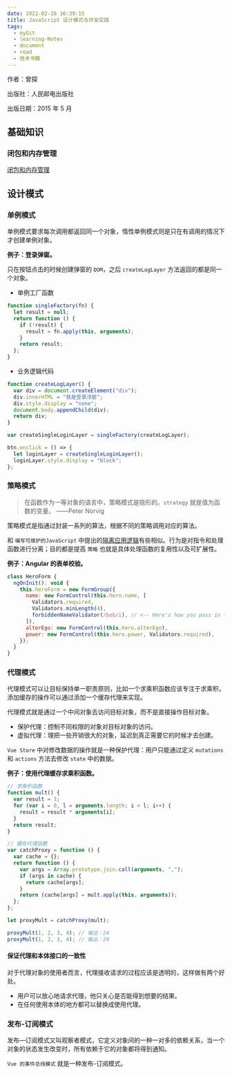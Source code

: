 ```yaml
---
date: 2022-02-28 16:39:15
title: JavaScript 设计模式与开发实践
tags:
  - myGit
  - learning-Notes
  - document
  - read
  - 技术书籍
---
```


作者：曾探

出版社：人民邮电出版社

出版日期：2015 年 5 月

## 基础知识

### 闭包和内存管理

[闭包和内存管理](http://127.0.0.1:5501/index.html#/document/%E6%8A%80%E6%9C%AF%E7%AC%94%E8%AE%B0/%E7%BC%96%E7%A8%8B%E5%9F%BA%E7%A1%80/%E7%BC%96%E7%A8%8B%E8%AF%AD%E8%A8%80/JavaScript/%E9%97%AD%E5%8C%85%E5%92%8C%E5%86%85%E5%AD%98%E7%AE%A1%E7%90%86?id=%e9%97%ad%e5%8c%85%e5%92%8c%e5%86%85%e5%ad%98%e7%ae%a1%e7%90%86)

## 设计模式

### 单例模式

单例模式要求每次调用都返回同一个对象，惰性单例模式则是只在有调用的情况下才创建单例对象。

**例子：登录弹窗。**

只在按钮点击的时候创建弹窗的 `DOM`，之后 `createLogLayer` 方法返回的都是同一个对象。

- 单例工厂函数

```js
function singleFactory(fn) {
  let result = null;
  return function () {
    if (!result) {
      result = fn.apply(this, arguments);
    }
    return result;
  };
}
```

- 业务逻辑代码

```js
function createLogLayer() {
  var div = document.createElement("div");
  div.innerHTML = "我是登录浮窗";
  div.style.display = "none";
  document.body.appendChild(div);
  return div;
}

var createSingleLoginLayer = singleFactory(createLogLayer);

btn.onclick = () => {
  let loginLayer = createSingleLoginLayer();
  loginLayer.style.display = "block";
};
```

### 策略模式

> 在函数作为一等对象的语言中，策略模式是隐形的。`strategy` 就是值为函数的变量。 ——Peter Norvig

策略模式是指通过封装一系列的算法，根据不同的策略调用对应的算法。

和 `编写可维护的JavaScript` 中提出的[隔离应用逻辑](http://127.0.0.1:5501/index.html#/document/%E9%98%85%E8%AF%BB%E7%AC%94%E8%AE%B0/%E6%8A%80%E6%9C%AF%E4%B9%A6%E7%B1%8D/%E7%BC%96%E5%86%99%E5%8F%AF%E7%BB%B4%E6%8A%A4%E7%9A%84JavaScript?id=%e9%9a%94%e7%a6%bb%e5%ba%94%e7%94%a8%e9%80%bb%e8%be%91)有些相似。行为是对指令和处理函数进行分离；目的都是提高 `策略` 也就是具体处理函数的复用性以及可扩展性。

**例子：Angular 的表单校验。**

```js
class HeroForm {
  ngOnInit(): void {
    this.heroForm = new FormGroup({
      name: new FormControl(this.hero.name, [
        Validators.required,
        Validators.minLength(4),
        forbiddenNameValidator(/bob/i), // <-- Here's how you pass in the custom validator.
      ]),
      alterEgo: new FormControl(this.hero.alterEgo),
      power: new FormControl(this.hero.power, Validators.required),
    });
  }
}
```

### 代理模式

代理模式可以让目标保持单一职责原则，比如一个求乘积函数应该专注于求乘积，添加缓存的操作可以通过添加一个缓存代理来实现。

代理模式就是通过一个中间对象去访问目标对象，而不是直接操作目标对象。

- 保护代理：控制不同权限的对象对目标对象的访问。
- 虚拟代理：理把一些开销很大的对象，延迟到真正需要它的时候才去创建。

`Vue Store` 中对修改数据的操作就是一种保护代理：用户只能通过定义 `mutations` 和 `actions` 方法去修改 `state` 中的数据。

**例子：使用代理缓存求乘积函数。**

```js
// 求乘积函数
function mult() {
  var result = 1;
  for (var i = 0, l = arguments.length; i < l; i++) {
    result = result * arguments[i];
  }
  return result;
}

// 缓存代理函数
var catchProxy = function () {
  var cache = {};
  return function () {
    var args = Array.prototype.join.call(arguments, ",");
    if (args in cache) {
      return cache[args];
    }
    return (cache[args] = mult.apply(this, arguments));
  };
};

let proxyMult = catchProxy(mult);

proxyMult(1, 2, 3, 4); // 输出：24
proxyMult(1, 2, 3, 4); // 输出：24
```

#### 保证代理和本体接口的一致性

对于代理对象的使用者而言，代理接收请求的过程应该是透明的，这样做有两个好处。

- 用户可以放心地请求代理，他只关心是否能得到想要的结果。
- 在任何使用本体的地方都可以替换成使用代理。

### 发布-订阅模式

发布—订阅模式又叫观察者模式，它定义对象间的一种一对多的依赖关系，当一个对象的状态发生改变时，所有依赖于它的对象都将得到通知。

`Vue 的事件总线模式` 就是一种发布-订阅模式。
